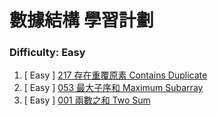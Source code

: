 # 數據結構 學習計劃

### Difficulty: Easy
001. [ Easy ] [217 存在重覆原素 Contains Duplicate](https://github.com/Kuan-HC/LeetCode/blob/main/DS_Study/217.md)
002. [ Easy ] [053 最大子序和 Maximum Subarray](https://github.com/Kuan-HC/LeetCode/blob/main/Top100LikedQuestions/053_Maximum_Subarray.md)
003. [ Easy ] [001 兩數之和 Two Sum](https://github.com/Kuan-HC/LeetCode/blob/main/Top100LikedQuestions/001_Two_Sum.md)









